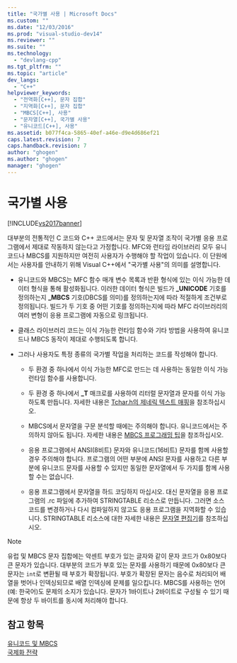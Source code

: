```yaml
---
title: "국가별 사용 | Microsoft Docs"
ms.custom: ""
ms.date: "12/03/2016"
ms.prod: "visual-studio-dev14"
ms.reviewer: ""
ms.suite: ""
ms.technology: 
  - "devlang-cpp"
ms.tgt_pltfrm: ""
ms.topic: "article"
dev_langs: 
  - "C++"
helpviewer_keywords: 
  - "전역화[C++], 문자 집합"
  - "지역화[C++], 문자 집합"
  - "MBCS[C++], 사용"
  - "문자열[C++], 국가별 사용"
  - "유니코드[C++], 사용"
ms.assetid: b077f4ca-5865-40ef-a46e-d9e4d686ef21
caps.latest.revision: 7
caps.handback.revision: 7
author: "ghogen"
ms.author: "ghogen"
manager: "ghogen"
---
```

# 국가별 사용
[!INCLUDE[vs2017banner](../assembler/inline/includes/vs2017banner.md)]

대부분의 전통적인 C 코드와 C\+\+ 코드에서는 문자 및 문자열 조작이 국가별 응용 프로그램에서 제대로 작동하지 않는다고 가정합니다.  MFC와 런타임 라이브러리 모두 유니코드나 MBCS를 지원하지만 여전히 사용자가 수행해야 할 작업이 있습니다.  이 단원에서는 사용자를 안내하기 위해 Visual C\+\+에서 "국가별 사용"의 의미를 설명합니다.  
  
-   유니코드와 MBCS는 MFC 함수 매개 변수 목록과 반환 형식에 있는 이식 가능한 데이터 형식을 통해 활성화됩니다.  이러한 데이터 형식은 빌드가 **\_UNICODE** 기호를 정의하는지 **\_MBCS** 기호\(DBCS를 의미\)를 정의하는지에 따라 적절하게 조건부로 정의됩니다.  빌드가 두 기호 중 어떤 기호를 정의하는지에 따라 MFC 라이브러리의 여러 변형이 응용 프로그램에 자동으로 링크됩니다.  
  
-   클래스 라이브러리 코드는 이식 가능한 런타임 함수와 기타 방법을 사용하여 유니코드나 MBCS 동작이 제대로 수행되도록 합니다.  
  
-   그러나 사용자도 특정 종류의 국가별 작업을 처리하는 코드를 작성해야 합니다.  
  
    -   두 환경 중 하나에서 이식 가능한 MFC로 만드는 데 사용하는 동일한 이식 가능 런타임 함수를 사용합니다.  
  
    -   두 환경 중 하나에서 **\_T** 매크로를 사용하여 리터럴 문자열과 문자를 이식 가능하도록 만듭니다.  자세한 내용은 [Tchar.h의 제네릭 텍스트 매핑](../text/generic-text-mappings-in-tchar-h.md)을 참조하십시오.  
  
    -   MBCS에서 문자열을 구문 분석할 때에는 주의해야 합니다.  유니코드에서는 주의하지 않아도 됩니다.  자세한 내용은 [MBCS 프로그래밍 팁](../text/mbcs-programming-tips.md)을 참조하십시오.  
  
    -   응용 프로그램에서 ANSI\(8비트\) 문자와 유니코드\(16비트\) 문자를 함께 사용할 경우 주의해야 합니다.  프로그램의 어떤 부분에 ANSI 문자를 사용하고 다른 부분에 유니코드 문자를 사용할 수 있지만 동일한 문자열에서 두 가지를 함께 사용할 수는 없습니다.  
  
    -   응용 프로그램에서 문자열을 하드 코딩하지 마십시오.  대신 문자열을 응용 프로그램의 .rc 파일에 추가하여 STRINGTABLE 리소스로 만듭니다.  그러면 소스 코드를 변경하거나 다시 컴파일하지 않고도 응용 프로그램을 지역화할 수 있습니다.  STRINGTABLE 리소스에 대한 자세한 내용은 [문자열 편집기](../mfc/string-editor.md)를 참조하십시오.  
  
> [!NOTE]
>  유럽 및 MBCS 문자 집합에는 악센트 부호가 있는 글자와 같이 문자 코드가 0x80보다 큰 문자가 있습니다.  대부분의 코드가 부호 있는 문자를 사용하기 때문에 0x80보다 큰 문자는 `int`로 변환될 때 부호가 확장됩니다.  부호가 확장된 문자는 음수로 처리되어 배열을 벗어나 인덱싱되므로 배열 인덱싱에 문제를 일으킵니다.  MBCS를 사용하는 언어\(예: 한국어\)도 문제의 소지가 있습니다.  문자가 1바이트나 2바이트로 구성될 수 있기 때문에 항상 두 바이트를 동시에 처리해야 합니다.  
  
## 참고 항목  
 [유니코드 및 MBCS](../text/unicode-and-mbcs.md)   
 [국제화 전략](../text/internationalization-strategies.md)